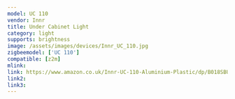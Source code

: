 ```yaml
---
model: UC 110
vendor: Innr
title: Under Cabinet Light
category: light
supports: brightness
image: /assets/images/devices/Innr_UC_110.jpg
zigbeemodel: ['UC 110']
compatible: [z2m]
mlink: 
link: https://www.amazon.co.uk/Innr-UC-110-Aluminium-Plastic/dp/B018SBUO9Y
link2: 
link3: 
---
```


